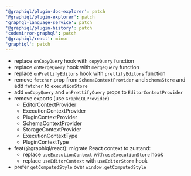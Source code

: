 ```yaml
---
'@graphiql/plugin-doc-explorer': patch
'@graphiql/plugin-explorer': patch
'graphql-language-service': patch
'@graphiql/plugin-history': patch
'codemirror-graphql': patch
'@graphiql/react': minor
'graphiql': patch
---
```


- replace `onCopyQuery` hook with `copyQuery` function
- replace `onMergeQuery` hook with `mergeQuery` function
- replace `onPrettifyEditors` hook with `prettifyEditors` function
- remove `fetcher` prop from `SchemaContextProvider` and `schemaStore` and add `fetcher` to `executionStore`
- add `onCopyQuery` and `onPrettifyQuery` props to `EditorContextProvider`
- remove exports (use `GraphiQLProvider`)
  - EditorContextProvider
  - ExecutionContextProvider
  - PluginContextProvider
  - SchemaContextProvider
  - StorageContextProvider
  - ExecutionContextType
  - PluginContextType
- feat(@graphiql/react): migrate React context to zustand:
  - replace `useExecutionContext` with `useExecutionStore` hook
  - replace `useEditorContext` with `useEditorStore` hook
- prefer `getComputedStyle` over `window.getComputedStyle`
